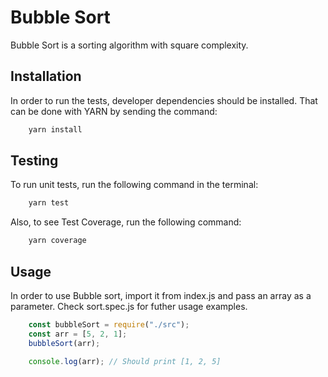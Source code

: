 # Bubble Sort

Bubble Sort is a sorting algorithm with square complexity.

## Installation

In order to run the tests, developer dependencies should be installed. That can be done with YARN by sending the command:

```sh
    yarn install
```

## Testing

To run unit tests, run the following command in the terminal:

```sh
    yarn test
```

Also, to see Test Coverage, run the following command:

```sh
    yarn coverage
```

## Usage

In order to use Bubble sort, import it from index.js and pass an array as a parameter.
Check sort.spec.js for futher usage examples.

```js
    const bubbleSort = require("./src");
    const arr = [5, 2, 1];
    bubbleSort(arr);

    console.log(arr); // Should print [1, 2, 5]
```
